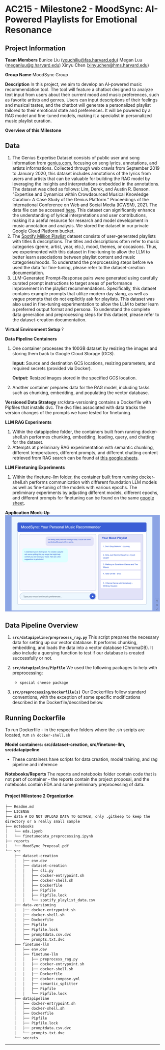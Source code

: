 

# AC215 - Milestone2 - MoodSync: AI-Powered Playlists for Emotional Resonance

## Project Information
**Team Members**
Eunice Liu (youchiliu@fas.harvard.edu)
Megan Luu (meganluu@g.harvard.edu)
Xinyu Chen (xinyuchen@hms.harvard.edu)

**Group Name**
MoodSync Group

**Description**
In this project, we aim to develop an AI-powered music recommendation tool. The tool will feature a chatbot designed to analyze text input from users about their current mood and music preferences, such as favorite artists and genres. Users can input descriptions of their feelings and musical tastes, and the chatbot will generate a personalized playlist tailored to their emotional state and preferences. It will be powered by a RAG model and fine-tuned models, making it a specialist in personalized music playlist curation.

**Overview of this Milestone**

## Data
1. The Genius Expertise Dataset consists of public user and song information from [genius.com](https://genius.com/), focusing on song lyrics, annotations, and artists informations. Collected through web crawls from September 2019 to January 2020, this dataset includes annotations of the lyrics from users and artists that can be valuable for building the RAG model by leveraging the insights and interpretations embedded in the annotations. The dataset was cited as follows: Lim, Derek, and Austin R. Benson. "Expertise and Dynamics within Crowdsourced Musical Knowledge Curation: A Case Study of the Genius Platform." Proceedings of the International Conference on Web and Social Media (ICWSM), 2021. The data file can be accessed [here](https://github.com/cptq/genius-expertise/tree/master/data). This dataset can significantly enhance the understanding of lyrical interpretations and user contributions, making it a useful resource for research and model development in music annotation and analysis. We stored the dataset in our private Google Cloud Platform bucket.
2. The [Spotify Million Playlist](https://www.aicrowd.com/challenges/spotify-million-playlist-dataset-challenge) dataset consists of user-generated playlists with titles & descriptions. The titles and descriptions often refer to music categories (genre, artist, year, etc.), mood, themes, or occasions. Thus, we experimented with this dataset in fine-tuning to allow the LLM to better learn associations between playlist content and music categories/moods. To understand the preprocessing steps before we used the data for fine-tuning, please refer to the dataset-creation documentation.
3. LLM-Generated Prompt-Response pairs were generated using carefully curated prompt instructions to target areas of performance improvement in the playlist recommendations. Specifically, this dataset contains example prompts that utilize modern day slang, as well as vague prompts that do not explicitly ask for playlists. This dataset was also used in fine-tuning experimentation to allow the LLM to better learn a preferred output format and persona. To understand the complete data generation and preprocessing steps for this dataset, please refer to the dataset-creation documentation.

**Virtual Environment Setup**
?

**Data Pipeline Containers**
1. One container processes the 100GB dataset by resizing the images and storing them back to Google Cloud Storage (GCS).

	**Input:** Source and destination GCS locations, resizing parameters, and required secrets (provided via Docker).

	**Output:** Resized images stored in the specified GCS location.

2. Another container prepares data for the RAG model, including tasks such as chunking, embedding, and populating the vector database.

**Versioned Data Strategy**
src/data-versioning contains a Dockerfile with Pipfiles that installs dvc. The dvc files associated with data tracks the version changes of the prompts we have tested for finetuning. 

**LLM RAG Experiments**
1. Within the datapipeline folder, the containers built from running docker-shell.sh performes chunking, embedding, loading, query, and chatting for the dataset. 
2. Attempts at preliminary RAG experimentation with semantic chunking, different temperatures, different prompts, and different chatting content retrieved from RAG search can be found at [this google sheets](https://docs.google.com/spreadsheets/d/1y8O647Cm27uGKXFjlYm7Tbsdz7yxjr2rYflDZmshVo4/edit?usp=sharing). 

**LLM Finetuning Experiments**
1. Within the finetune-llm folder, the container built from running docker-shell.sh performs communication with different foundation LLM models as well as fine-tuning of the models with various epochs. The preliminary experiments by adjusting different models, different epochs, and different prompts for finetuning can be found on the same [google sheet](https://docs.google.com/spreadsheets/d/1y8O647Cm27uGKXFjlYm7Tbsdz7yxjr2rYflDZmshVo4/edit?usp=sharing). 

**Application Mock-Up**
![a potential UI design](UI_demo.png)

## Data Pipeline Overview

1. **`src/datapipeline/preprocess_rag.py`**
   This script prepares the necessary data for setting up our vector database. It performs chunking, embedding, and loads the data into a vector database (ChromaDB). It also include a querying function to test if our database is created successfully or not.

2. **`src/datapipeline/Pipfile`**
   We used the following packages to help with preprocessing:
   - `special cheese package`

3. **`src/preprocessing/Dockerfile(s)`**
   Our Dockerfiles follow standard conventions, with the exception of some specific modifications described in the Dockerfile/described below.


## Running Dockerfile
To run Dockerfile - in the respective folders where the .sh scripts are located, run `sh docker-shell.sh`

**Model containers: src/dataset-creation, src/finetune-llm, src/datapipeline**
- These containers have scripts for data creation, model training, and rag pipeline and inference

**Notebooks/Reports**
The reports and notebooks folder contain code that is not part of container - the reports contain the project proposal, and the notebooks contain EDA and some preliminary preprocessing of data.

#### Project Milestone 2 Organization

```
├── Readme.md
├── LICENSE
├── data # DO NOT UPLOAD DATA TO GITHUB, only .gitkeep to keep the directory or a really small sample
├── notebooks
│   └── eda.ipynb
│   └── finetunedata_preprocessing.ipynb
├── reports
│   └── MoodSync_Proposal.pdf
└── src
    ├── dataset-creation
    │   ├── env.dev
    │   ├── dataset-creation
    │   │   ├── cli.py
    │   │   ├── docker-entrypoint.sh
    │   │   ├── docker-shell.sh
    │   │   ├── Dockerfile
    │   │   ├── Pipfile
    │   │   ├── Pipfile.lock
    │   │   └── spotify_playlist_data.csv
    ├── data-versioning
    │   ├── docker-entrypoint.sh
    │   ├── docker-shell.sh
    │   ├── Dockerfile
    │   ├── Pipfile
    │   ├── Pipfile.lock
    │   ├── promptdata.csv.dvc
    │   └── prompts.txt.dvc
    ├── finetune-llm
    │   ├── env.dev
    │   ├── finetune-llm
    │   │   ├── preprocess_rag.py
    │   │   ├── docker-entrypoint.sh
    │   │   ├── docker-shell.sh
    │   │   ├── Dockerfile
    │   │   ├── docker-compose.yml
    │   │   ├── semantic_splitter
    │   │   ├── Pipfile
    │   │   └── Pipfile.lock
    ├── datapipeline
    │   ├── docker-entrypoint.sh
    │   ├── docker-shell.sh
    │   ├── Dockerfile
    │   ├── Pipfile
    │   ├── Pipfile.lock
    │   ├── promptdata.csv.dvc
    │   └── prompts.txt.dvc
    └── secrets

```
----
